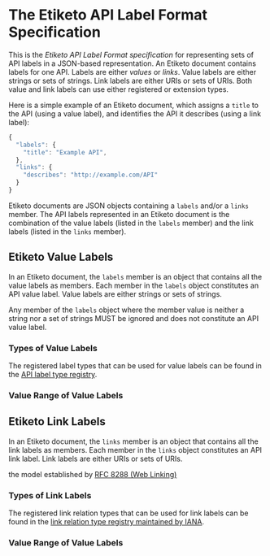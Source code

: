 # The Etiketo API Label Format Specification

This is the *Etiketo API Label Format specification* for representing sets of API labels in a JSON-based representation. An Etiketo document contains labels for one API. Labels are either *values* or *links*. Value labels are either strings or sets of strings. Link labels are either URIs or sets of URIs. Both value and link labels can use either registered or extension types.

Here is a simple example of an Etiketo document, which assigns a `title` to the API (using a value label), and identifies the API it describes (using a link label):

```javascript
{
  "labels": {
    "title": "Example API",
  },
  "links": {
    "describes": "http://example.com/API"
  }
}
```

Etiketo documents are JSON objects containing a `labels` and/or a `links` member. The API labels represented in an Etiketo document is the combination of the value labels (listed in the `labels` member) and the link labels (listed in the `links` member).


## Etiketo Value Labels

In an Etiketo document, the `labels` member is an object that contains all the value labels as members. Each member in the `labels` object constitutes an API value label. Value labels are either strings or sets of strings.

Any member of the `labels` object where the member value is neither a string nor a set of strings MUST be ignored and does not constitute an API value label.


### Types of Value Labels

The registered label types that can be used for value labels can be found in the [API label type registry](https://github.com/API-Labels/label-registry).


### Value Range of Value Labels

## Etiketo Link Labels

In an Etiketo document, the `links` member is an object that contains all the link labels as members. Each member in the `links` object constitutes an API link label. Link labels are either URIs or sets of URIs.

the model established by [RFC 8288 (Web Linking)](https://tools.ietf.org/html/rfc8288)


### Types of Link Labels

The registered link relation types that can be used for link labels can be found in the [link relation type registry maintained by IANA](https://www.iana.org/assignments/link-relations/link-relations.xhtml).


### Value Range of Value Labels

